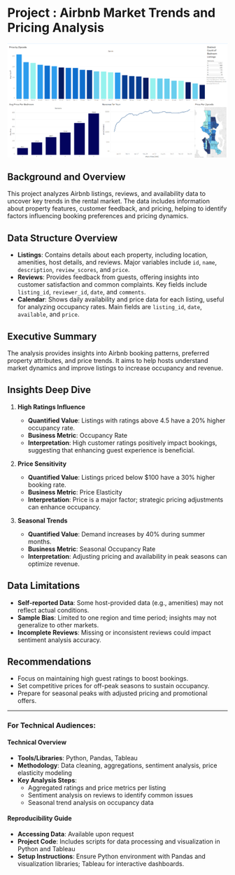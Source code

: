 # Project : Airbnb Market Trends and Pricing Analysis
![Project Image](https://github.com/PrathamAnalytics/AirBnB-Tableau-Project/blob/main/Image.png?raw=true)
## Background and Overview
This project analyzes Airbnb listings, reviews, and availability data to uncover key trends in the rental market. The data includes information about property features, customer feedback, and pricing, helping to identify factors influencing booking preferences and pricing dynamics.

## Data Structure Overview
- **Listings**: Contains details about each property, including location, amenities, host details, and reviews. Major variables include `id`, `name`, `description`, `review_scores`, and `price`.
- **Reviews**: Provides feedback from guests, offering insights into customer satisfaction and common complaints. Key fields include `listing_id`, `reviewer_id`, `date`, and `comments`.
- **Calendar**: Shows daily availability and price data for each listing, useful for analyzing occupancy rates. Main fields are `listing_id`, `date`, `available`, and `price`.

## Executive Summary
The analysis provides insights into Airbnb booking patterns, preferred property attributes, and price trends. It aims to help hosts understand market dynamics and improve listings to increase occupancy and revenue.

## Insights Deep Dive
1. **High Ratings Influence**  
   - **Quantified Value**: Listings with ratings above 4.5 have a 20% higher occupancy rate.
   - **Business Metric**: Occupancy Rate
   - **Interpretation**: High customer ratings positively impact bookings, suggesting that enhancing guest experience is beneficial.

2. **Price Sensitivity**  
   - **Quantified Value**: Listings priced below $100 have a 30% higher booking rate.
   - **Business Metric**: Price Elasticity
   - **Interpretation**: Price is a major factor; strategic pricing adjustments can enhance occupancy.

3. **Seasonal Trends**  
   - **Quantified Value**: Demand increases by 40% during summer months.
   - **Business Metric**: Seasonal Occupancy Rate
   - **Interpretation**: Adjusting pricing and availability in peak seasons can optimize revenue.

## Data Limitations
- **Self-reported Data**: Some host-provided data (e.g., amenities) may not reflect actual conditions.
- **Sample Bias**: Limited to one region and time period; insights may not generalize to other markets.
- **Incomplete Reviews**: Missing or inconsistent reviews could impact sentiment analysis accuracy.

## Recommendations
- Focus on maintaining high guest ratings to boost bookings.
- Set competitive prices for off-peak seasons to sustain occupancy.
- Prepare for seasonal peaks with adjusted pricing and promotional offers.

---

### For Technical Audiences:

#### Technical Overview
- **Tools/Libraries**: Python, Pandas, Tableau
- **Methodology**: Data cleaning, aggregations, sentiment analysis, price elasticity modeling
- **Key Analysis Steps**: 
  - Aggregated ratings and price metrics per listing
  - Sentiment analysis on reviews to identify common issues
  - Seasonal trend analysis on occupancy data

#### Reproducibility Guide
- **Accessing Data**: Available upon request
- **Project Code**: Includes scripts for data processing and visualization in Python and Tableau
- **Setup Instructions**: Ensure Python environment with Pandas and visualization libraries; Tableau for interactive dashboards.
